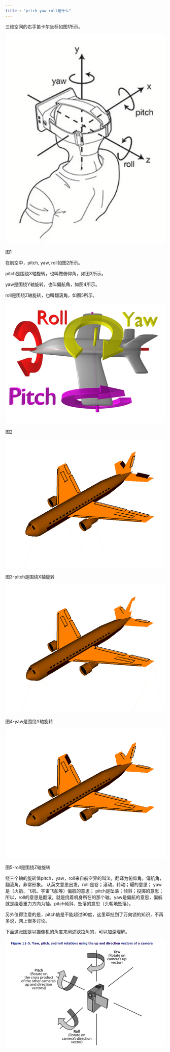 ```yaml
---
title : "pitch yaw roll是什么"
---
```


三维空间的右手笛卡尔坐标如图1所示。

![img](../../public/images/2020-11-29-pitch-yaw-roll/20140401183456562)

图1

在航空中，pitch, yaw, roll如图2所示。

pitch是围绕X轴旋转，也叫做俯仰角，如图3所示。

yaw是围绕Y轴旋转，也叫偏航角，如图4所示。

roll是围绕Z轴旋转，也叫翻滚角，如图5所示。

![img](../../public/images/2020-11-29-pitch-yaw-roll/20140401183507359)

图2

![img](../../public/images/2020-11-29-pitch-yaw-roll/20140401183518578)

图3-pitch是围绕X轴旋转

![img](../../public/images/2020-11-29-pitch-yaw-roll/20140401183525562)

图4-yaw是围绕Y轴旋转

![img](../../public/images/2020-11-29-pitch-yaw-roll/20140401183537890)

图5-roll是围绕Z轴旋转

绕三个轴的旋转值pitch，yaw，roll来自航空界的叫法，翻译为俯仰角，偏航角，翻滚角，非常形象。
从英文意思出发，roll:是卷；滚动，转动；辗的意思；
yaw是（火箭、飞机、宇宙飞船等）偏航的意思；
pitch是坠落；倾斜；投掷的意思；
所以，roll的意思是翻滚，就是绕着机身所在的那个轴。yaw是偏航的意思，偏航就是绕着重力方向为轴。pitch倾斜、坠落的意思（头朝地坠落）。

另外值得注意的是，pitch值是不能超过90度，这里牵扯到了万向锁的知识，不再多说，网上很多讨论。

下面这张图是以摄像机的角度来阐述欧拉角的，可以加深理解。

![img](../../public/images/2020-11-29-pitch-yaw-roll/20151125212621964)